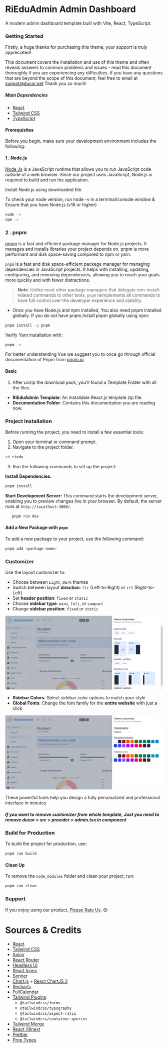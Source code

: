 # RiEduAdmin Admin Dashboard


A modern admin dashboard template built with Vite, React, TypeScript.

### Getting Started

Firstly, a huge thanks for purchasing this theme, your support is truly appreciated!

This document covers the installation and use of this theme and often reveals answers to common problems and issues - read this document thoroughly if you are experiencing any difficulties. If you have any questions that are beyond the scope of this document, feel free to email at [suppot@ducor.net](mailto:__EMAIL__) Thank you so much!

##### Main Dependencies
- [React](https://reactjs.org)
- [Tailwind CSS](https://tailwindcss.com)
- [TypeScript](https://www.typescriptlang.org)

#### Prerequisites

Before you begin, make sure your development environment includes the following:

#### 1 . Node.js 
[Node Js](https://nodejs.org) is a JavaScript runtime that allows you to run JavaScript code outside of a web browser. Since our project uses JavaScript, Node.js is required to build and run the application.

Install Node.js using downloaded file.

To check your node version, run node -v in a terminal/console window & Ensure that you have Node.js (v16 or higher)
  ```bash
  node -v
npm -v
  ```

### 2 . pnpm
[pnpm](https://pnpm.io) is a fast and efficient package manager for Node.js projects. It manages and installs libraries your project depends on. pnpm is more performant and disk space-saving compared to npm or yarn.

`pnpm` is a fast and disk space-efficient package manager for managing dependencies in JavaScript projects. It helps with installing, updating, configuring, and removing dependencies, allowing you to reach your goals more quickly and with fewer distractions.

> **Note**: Unlike most other package managers that delegate non-install-related commands to other tools, `pnpm` reimplements all commands to have full control over the developer experience and stability.

- Once you have Node.js and npm installed, You also need pnpm installed globally. If you do not have pnpm,Install pnpm globally using npm: 
```bash
pnpm install -g pnpm
```
Verify Yarn installation with:
```bash
pnpm -v
```
For better understanding Vue we suggest you to once go through official documentation of Pnpm from [pnpm.io](https://pnpm.io)

#### Basic

1.  After unzip the download pack, you'll found a Template Folder with all the files.
- **RiEduAdmin Template**: An installable React.js template zip file.
- **Documentation Folder**: Contains this documentation you are reading now.


###  Project Installation 
Before running the project, you need to install a few essential tools:

1.  Open your terminal or command prompt.
2.  Navigate to the project folder.
   ```bash
   cd riedu
   ``` 
3.  Run the following commands to set up the project:

 **Install Dependencies:**
 ```bash
 pnpm install
 ```
 **Start Development Server:** This command starts the development server, enabling you to preview changes live in your browser. By 
     default, the server runs at `http://localhost:3000/`.
 ```bash
    pnpm run dev
  ```
#### Add a New Package with `pnpm`

To add a new package to your project, use the following command:

```bash
pnpm add <package-name>

```

### Customizer

Use the layout customizer to:

- Choose between `Light`, `Dark` themes
- Switch between layout **direction**: `ltr` (Left-to-Right) or `rtl` (Right-to-Left)
- Set **header position**: `fixed` or `static`
- Choose **sidebar type**: `mini`, `full`, or `compact`
- Change **sidebar position**: `fixed` or `static`

  
![image](./layout-customizer.png)

- **Sidebar Colors**: Select sidebar color options to match your style
- **Global Fonts**: Change the font family for the **entire website** with just a click


![image](./color-font-customizer.png)

These powerful tools help you design a fully personalized and professional interface in minutes.

##### If you want to remove customizer from whole template, Just you need to remove ducor > src > provider > admin.tsx in  <Customizer /> component

###  Build for Production  

To build the project for production, use:  

```bash
pnpm run build
```

####  Clean Up  

To remove the `node_modules` folder and clean your project, run:  

```bash
pnpm run clean
```

###  Support  

If you enjoy using our product, [Please Rate Us](https://themeforest.net/user/ducor). 😊  

# Sources & Credits

- [React](https://react.dev)
- [Tailwind CSS](https://tailwindcss.com)
- [Axios](https://axios-http.com)
- [React Router](https://reactrouter.com)
- [Headless UI](https://headlessui.com)
- [React Icons](https://react-icons.github.io/react-icons)
- [Sonner](https://sonner.emilkowal.ski)
- [Chart.js](https://www.chartjs.org) + [React ChartJS 2](https://react-chartjs-2.js.org)
- [Recharts](https://recharts.org)
- [FullCalendar](https://fullcalendar.io)
- [Tailwind Plugins](https://tailwindcss.com/docs/plugins):
  - `@tailwindcss/forms`
  - `@tailwindcss/typography`
  - `@tailwindcss/aspect-ratio`
  - `@tailwindcss/container-queries`
- [Tailwind Merge](https://github.com/dcastil/tailwind-merge)
- [React i18next](https://react.i18next.com)
- [Prettier](https://prettier.io)
- [Prop Types](https://github.com/facebook/prop-types)


